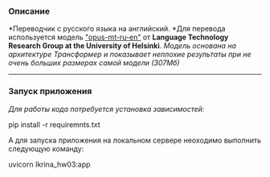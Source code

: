 ### Описание
*Переводчик с русского языка на английский. 
*Для перевода используется модель [<u>"opus-mt-ru-en"</u>](https://huggingface.co/Helsinki-NLP/opus-mt-ru-en) от **Language Technology Research Group at the University of Helsinki**. 
*Модель основана на архитектуре Трансформер и показывает неплохие результаты при не очень больших размерах самой модели (307Мб)*

---
### Запуск приложения
*Для работы кода потребуется установка зависимостей:*

pip install -r requiremnts.txt

А для запуска приложения на локальном сервере неоходимо выполнить следующую команду:

uvicorn Ikrina_hw03:app
